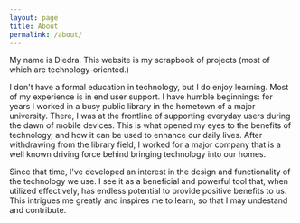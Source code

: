 ```yaml
---
layout: page
title: About
permalink: /about/
---
```


My name is Diedra. This website is my scrapbook of projects (most of which are technology-oriented.)

I don't have a formal education in technology, but I do enjoy learning. Most of my experience is in end user support. I have humble beginnings: for years I worked in a busy public library in the hometown of a major university. There, I was at the frontline of supporting everyday users during the dawn of mobile devices. This is what opened my eyes to the benefits of technology, and how it can be used to enhance our daily lives. After withdrawing from the library field, I worked for a major company that is a well known driving force behind bringing technology into our homes. 

Since that time, I've developed an interest in the design and functionality of the technology we use. I see it as a beneficial and powerful tool that, when utilized effectively, has endless potential to provide positive benefits to us. This intrigues me greatly and inspires me to learn, so that I may undestand and contribute.
